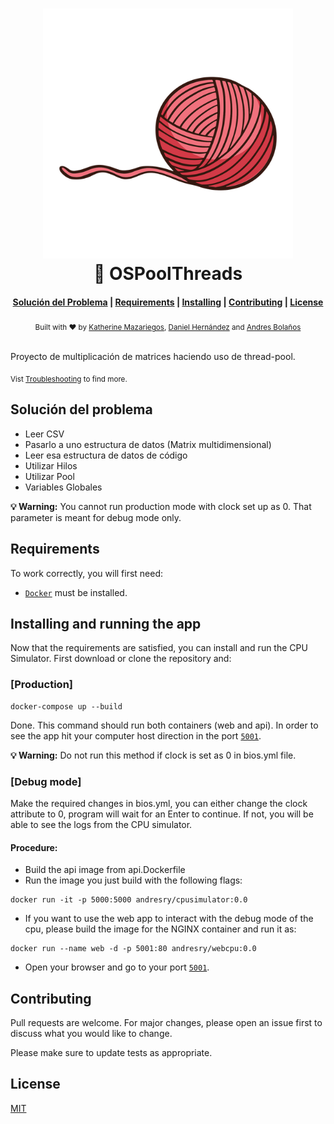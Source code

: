 <h1 align="center">
  <!-- a href="https://github.com/denysdovhan/spaceship-prompt" -->
    <img alt="cpu" src="https://github.com/camilos-ufm/OSPoolThreads/blob/main/image.png" width="400">
  <br>🚀 OSPoolThreads <br>
</h1>

<div align="center">
  <h4>
    <a href="#Solución del problema">Solución del Problema</a> |
    <a href="#Requirements">Requirements</a> |
    <a href="#Installing and running the app">Installing</a> |
    <a href="#Contributing">Contributing</a> |
    <a href="#License">License</a>
  </h4>
</div>

<div align="center">
  <sub>Built with ❤︎ by
  <a href="#">Katherine Mazariegos</a>,
  <a href="#">Daniel Hernández</a> and <a href="#">Andres Bolaños</a>
</div>
<br>

Proyecto de multiplicación de matrices haciendo uso de thread-pool.

<sub>Vist <a href="#">Troubleshooting</a> to find more.</sub>

## Solución del problema

- Leer CSV
- Pasarlo a uno estructura de datos (Matrix multidimensional)
- Leer esa estructura de datos de código
- Utilizar Hilos
- Utilizar Pool
- Variables Globales



**💡 Warning:** You cannot run production mode with clock set up as 0. That parameter is meant for debug mode only.

## Requirements

To work correctly, you will first need:

- [`Docker`](https://docs.docker.com/install/) must be installed.

## Installing and running the app

Now that the requirements are satisfied, you can install and run the CPU Simulator. First download or clone the repository and:

### [Production]

```
docker-compose up --build

```

Done. This command should run both containers (web and api). In order to see the app hit your computer host direction in the port [`5001`](http://localhost:5001/).

**💡 Warning:** Do not run this method if clock is set as 0 in bios.yml file.

### [Debug mode]

Make the required changes in bios.yml, you can either change the clock attribute to 0, program will wait for an Enter to continue. If not, you will be able to see the logs from the CPU simulator.

#### Procedure:

- Build the api image from api.Dockerfile
- Run the image you just build with the following flags: 

```
docker run -it -p 5000:5000 andresry/cpusimulator:0.0

```

- If you want to use the web app to interact with the debug mode of the cpu, please build the image for the NGINX container and run it as:

```
docker run --name web -d -p 5001:80 andresry/webcpu:0.0

```
- Open your browser and go to your port [`5001`](http://localhost:5001/).

## Contributing
Pull requests are welcome. For major changes, please open an issue first to discuss what you would like to change.

Please make sure to update tests as appropriate.

## License
[MIT](https://choosealicense.com/licenses/mit/)

